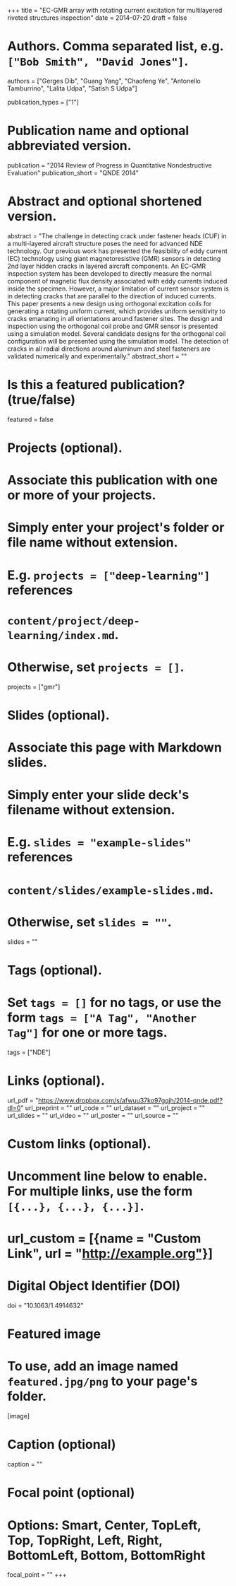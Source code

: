 +++
title = "EC-GMR array with rotating current excitation for multilayered riveted structures inspection"
date = 2014-07-20
draft = false

# Authors. Comma separated list, e.g. `["Bob Smith", "David Jones"]`.
authors = ["Gerges Dib", "Guang Yang", "Chaofeng Ye", "Antonello Tamburrino", "Lalita Udpa", "Satish S Udpa"]

publication_types = ["1"]

# Publication name and optional abbreviated version.
publication = "2014 Review of Progress in Quantitative Nondestructive Evaluation"
publication_short = "QNDE 2014"

# Abstract and optional shortened version.
abstract = "The challenge in detecting crack under fastener heads (CUF) in a multi-layered aircraft structure poses the need for advanced NDE technology. Our previous work has presented the feasibility of eddy current (EC) technology using giant magnetoresistive (GMR) sensors in detecting 2nd layer hidden cracks in layered aircraft components. An EC-GMR inspection system has been developed to directly measure the normal component of magnetic flux density associated with eddy currents induced inside the specimen. However, a major limitation of current sensor system is in detecting cracks that are parallel to the direction of induced currents. This paper presents a new design using orthogonal excitation coils for generating a rotating uniform current, which provides uniform sensitivity to cracks emanating in all orientations around fastener sites. The design and inspection using the orthogonal coil probe and GMR sensor is presented using a simulation model. Several candidate designs for the orthogonal coil configuration will be presented using the simulation model. The detection of cracks in all radial directions around aluminum and steel fasteners are validated numerically and experimentally."
abstract_short = ""

# Is this a featured publication? (true/false)
featured = false

# Projects (optional).
#   Associate this publication with one or more of your projects.
#   Simply enter your project's folder or file name without extension.
#   E.g. `projects = ["deep-learning"]` references 
#   `content/project/deep-learning/index.md`.
#   Otherwise, set `projects = []`.
projects = ["gmr"]

# Slides (optional).
#   Associate this page with Markdown slides.
#   Simply enter your slide deck's filename without extension.
#   E.g. `slides = "example-slides"` references 
#   `content/slides/example-slides.md`.
#   Otherwise, set `slides = ""`.
slides = ""

# Tags (optional).
#   Set `tags = []` for no tags, or use the form `tags = ["A Tag", "Another Tag"]` for one or more tags.
tags = ["NDE"]

# Links (optional).
url_pdf = "https://www.dropbox.com/s/afwuu37ko97gqjh/2014-qnde.pdf?dl=0"
url_preprint = ""
url_code = ""
url_dataset = ""
url_project = ""
url_slides = ""
url_video = ""
url_poster = ""
url_source = ""

# Custom links (optional).
#   Uncomment line below to enable. For multiple links, use the form `[{...}, {...}, {...}]`.
# url_custom = [{name = "Custom Link", url = "http://example.org"}]

# Digital Object Identifier (DOI)
doi = "10.1063/1.4914632"

# Featured image
# To use, add an image named `featured.jpg/png` to your page's folder. 
[image]
  # Caption (optional)
  caption = ""

  # Focal point (optional)
  # Options: Smart, Center, TopLeft, Top, TopRight, Left, Right, BottomLeft, Bottom, BottomRight
  focal_point = ""
+++
